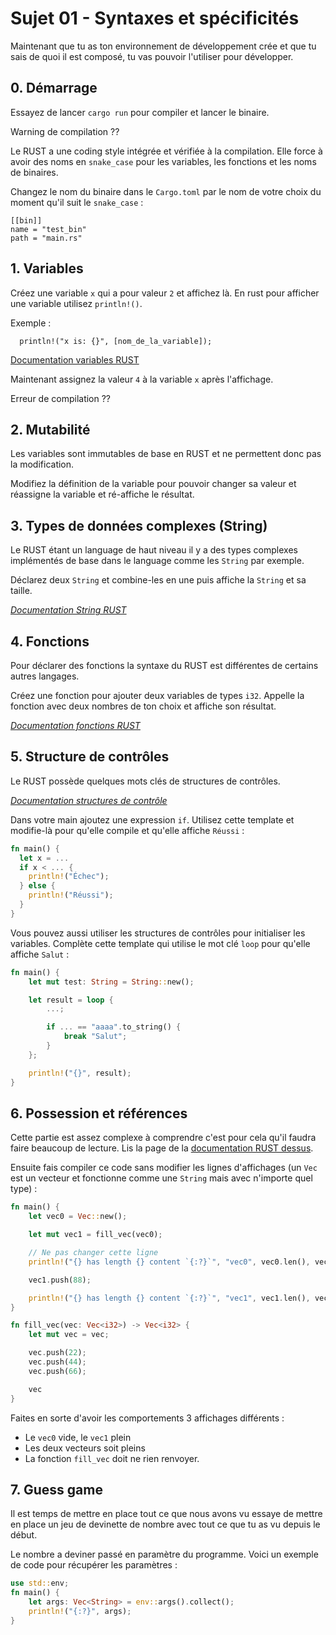 # Sujet 01 - Syntaxes et spécificités

Maintenant que tu as ton environnement de développement crée et que tu sais de quoi il est composé, tu vas pouvoir l'utiliser pour développer. 

## 0. Démarrage

Essayez de lancer `cargo run` pour compiler et lancer le binaire.

Warning de compilation ??

Le RUST a une coding style intégrée et vérifiée à la compilation. Elle force à avoir des noms en `snake_case` pour les variables, les fonctions et les noms de binaires.

Changez le nom du binaire dans le `Cargo.toml` par le nom de votre choix du moment qu'il suit le `snake_case` :
```
[[bin]]
name = "test_bin"
path = "main.rs"
```

## 1. Variables

Créez une variable `x` qui a pour valeur `2` et affichez là. En rust pour afficher une variable utilisez `println!()`.

Exemple :
```
  println!("x is: {}", [nom_de_la_variable]);
```

[Documentation variables RUST](https://doc.rust-lang.org/book/ch03-01-variables-and-mutability.html)

Maintenant assignez la valeur `4` à la variable `x` après l'affichage.

Erreur de compilation ??

## 2. Mutabilité

Les variables sont immutables de base en RUST et ne permettent donc pas la modification.

Modifiez la définition de la variable pour pouvoir changer sa valeur et réassigne la variable et ré-affiche le résultat.

## 3. Types de données complexes (String)

Le RUST étant un language de haut niveau il y a des types complexes implémentés de base dans le language comme les `String` par exemple.

Déclarez deux `String` et combine-les en une puis affiche la `String` et sa taille.

*[Documentation String RUST](https://doc.rust-lang.org/std/string/struct.String.html)*

## 4. Fonctions

Pour déclarer des fonctions la syntaxe du RUST est différentes de certains autres langages. 

Créez une fonction pour ajouter deux variables de types `i32`. Appelle la fonction avec deux nombres de ton choix et affiche son résultat.

*[Documentation fonctions RUST](https://doc.rust-lang.org/book/ch03-03-how-functions-work.html)*

## 5. Structure de contrôles

Le RUST possède quelques mots clés de structures de contrôles.

*[Documentation structures de contrôle](https://doc.rust-lang.org/book/ch03-05-control-flow.html)*

Dans votre main ajoutez une expression `if`. Utilisez cette template et modifie-là pour qu'elle compile et qu'elle affiche `Réussi` :
```rust
fn main() {
  let x = ...
  if x < ... {
    println!("Échec");
  } else {
    println!("Réussi");
  }
}
```
Vous pouvez aussi utiliser les structures de contrôles pour initialiser les variables. Complète cette template qui utilise le mot clé `loop` pour qu'elle affiche `Salut` :
```rust
fn main() {
    let mut test: String = String::new();

    let result = loop {
        ...;

        if ... == "aaaa".to_string() {
            break "Salut";
        }
    };

    println!("{}", result);
}
```

## 6. Possession et références

Cette partie est assez complexe à comprendre c'est pour cela qu'il faudra faire beaucoup de lecture. Lis la page de la [documentation RUST dessus](https://doc.rust-lang.org/book/ch04-01-what-is-ownership.html).

Ensuite fais compiler ce code sans modifier les lignes d'affichages (un `Vec` est un vecteur et fonctionne comme une `String` mais avec n'importe quel type) :
```rust
fn main() {
    let vec0 = Vec::new();

    let mut vec1 = fill_vec(vec0);

    // Ne pas changer cette ligne
    println!("{} has length {} content `{:?}`", "vec0", vec0.len(), vec0);

    vec1.push(88);

    println!("{} has length {} content `{:?}`", "vec1", vec1.len(), vec1);
}

fn fill_vec(vec: Vec<i32>) -> Vec<i32> {
    let mut vec = vec;

    vec.push(22);
    vec.push(44);
    vec.push(66);

    vec
}
```

Faites en sorte d'avoir les comportements 3 affichages différents :

- Le `vec0` vide, le `vec1` plein
- Les deux vecteurs soit pleins
- La fonction `fill_vec` doit ne rien renvoyer.

## 7. Guess game

Il est temps de mettre en place tout ce que nous avons vu essaye de mettre en place un jeu de devinette de nombre avec tout ce que tu as vu depuis le début.

Le nombre a deviner passé en paramètre du programme. Voici un exemple de code pour récupérer les paramètres : 
```rust
use std::env;
fn main() {
    let args: Vec<String> = env::args().collect();
    println!("{:?}", args);
}
```